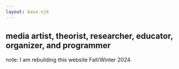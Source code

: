 ```yaml
---
layout: base.njk
---
```


## media artist, theorist, researcher, educator, organizer, and programmer

note: I am rebuilding this website Fall/Winter 2024.
